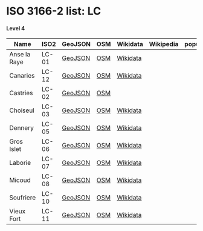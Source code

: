# ISO 3166-2 list: LC


#### Level 4
Name | ISO2 | GeoJSON | OSM | Wikidata | Wikipedia | population 
--- | --- | --- | --- | --- | --- | --: 
Anse la Raye | LC-01 | [GeoJSON](../../geojson/high/iso2/LC/LC-01.geojson) | [OSM](https://www.openstreetmap.org/relation/9304002) | [Wikidata](https://www.wikidata.org/wiki/Q1676934) |  | 
Canaries | LC-12 | [GeoJSON](../../geojson/high/iso2/LC/LC-12.geojson) | [OSM](https://www.openstreetmap.org/relation/9333382) | [Wikidata](https://www.wikidata.org/wiki/Q9184399) |  | 
Castries | LC-02 | [GeoJSON](../../geojson/high/iso2/LC/LC-02.geojson) | [OSM](https://www.openstreetmap.org/relation/9304003) |  |  | 
Choiseul | LC-03 | [GeoJSON](../../geojson/high/iso2/LC/LC-03.geojson) | [OSM](https://www.openstreetmap.org/relation/9303814) | [Wikidata](https://www.wikidata.org/wiki/Q1075816) |  | 
Dennery | LC-05 | [GeoJSON](../../geojson/high/iso2/LC/LC-05.geojson) | [OSM](https://www.openstreetmap.org/relation/9304004) | [Wikidata](https://www.wikidata.org/wiki/Q1188890) |  | 
Gros Islet | LC-06 | [GeoJSON](../../geojson/high/iso2/LC/LC-06.geojson) | [OSM](https://www.openstreetmap.org/relation/9304005) | [Wikidata](https://www.wikidata.org/wiki/Q953557) |  | 
Laborie | LC-07 | [GeoJSON](../../geojson/high/iso2/LC/LC-07.geojson) | [OSM](https://www.openstreetmap.org/relation/9303813) | [Wikidata](https://www.wikidata.org/wiki/Q599347) |  | 
Micoud | LC-08 | [GeoJSON](../../geojson/high/iso2/LC/LC-08.geojson) | [OSM](https://www.openstreetmap.org/relation/9302977) | [Wikidata](https://www.wikidata.org/wiki/Q1240193) |  | 
Soufriere | LC-10 | [GeoJSON](../../geojson/high/iso2/LC/LC-10.geojson) | [OSM](https://www.openstreetmap.org/relation/9303838) | [Wikidata](https://www.wikidata.org/wiki/Q1472841) |  | 
Vieux Fort | LC-11 | [GeoJSON](../../geojson/high/iso2/LC/LC-11.geojson) | [OSM](https://www.openstreetmap.org/relation/9303796) | [Wikidata](https://www.wikidata.org/wiki/Q1472864) |  | 
